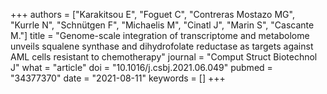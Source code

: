 +++
authors = ["Karakitsou E", "Foguet C", "Contreras Mostazo MG", "Kurrle N", "Schnütgen F", "Michaelis M", "Cinatl J", "Marin S", "Cascante M."]
title = "Genome-scale integration of transcriptome and metabolome unveils squalene synthase and dihydrofolate reductase as targets against AML cells resistant to chemotherapy"
journal = "Comput Struct Biotechnol J"
what = "article"
doi = "10.1016/j.csbj.2021.06.049"
pubmed = "34377370"
date = "2021-08-11"
keywords = []
+++

